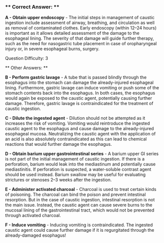 ### ** Correct Answer: **

**A - Obtain upper endoscopy** - The initial steps in management of caustic ingestion include assessment of airway, breathing, and circulation as well as removal of contaminated clothes. Early endoscopy (within 12–24 hours) is important as it allows detailed assessment of the damage to the esophageal lining. The severity of that damage will guide further therapy, such as the need for nasogastric tube placement in case of oropharyngeal injury or, in severe esophageal burns, surgery.

Question Difficulty: 3

** Other Answers: **

**B - Perform gastric lavage** - A tube that is passed blindly through the esophagus into the stomach can damage the already-injured esophageal lining. Furthermore, gastric lavage can induce vomiting or push some of the stomach contents back into the esophagus. In both cases, the esophagus would again be exposed to the caustic agent, potentially causing further damage. Therefore, gastric lavage is contraindicated for the treatment of caustic ingestion.

**C - Dilute the ingested agent** - Dilution should not be attempted as it increases the risk of vomiting. Vomiting would reintroduce the ingested caustic agent to the esophagus and cause damage to the already-injured esophageal mucosa. Neutralizing the caustic agent with the application of an acid is also absolutely contraindicated as this can lead to chemical reactions that would further damage the esophagus.

**D - Obtain barium upper gastrointestinal series** - A barium upper GI series is not part of the initial management of caustic ingestion. If there is a perforation, barium would leak into the mediastinum and potentially cause mediastinitis. If perforation is suspected, a water-soluble contrast agent should be used instead. Barium swallow may be useful for evaluating strictures or stenoses 2–3 weeks after the ingestion.

**E - Administer activated charcoal** - Charcoal is used to treat certain kinds of poisoning. The charcoal can bind the poison and prevent intestinal resorption. But in the case of caustic ingestion, intestinal resorption is not the main issue. Instead, the caustic agent can cause severe burns to the mucosal lining of the gastrointestinal tract, which would not be prevented through activated charcoal.

**F - Induce vomiting** - Inducing vomiting is contraindicated. The ingested caustic agent could cause further damage if it is regurgitated through the already-damaged esophagus!

